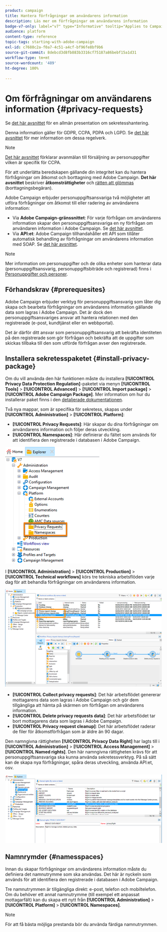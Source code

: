 ```yaml
---
product: campaign
title: Hantera förfrågningar om användarens information
description: Läs mer om förfrågningar om användarens information
badge-v7-only: label="v7" type="Informative" tooltip="Applies to Campaign Classic v7 only"
audience: platform
content-type: reference
topic-tags: starting-with-adobe-campaign
exl-id: c7688c2a-f0a7-4c51-a4cf-bf96fe8bf9b6
source-git-commit: 8debcd3d8fb883b3316cf75187a86bebf15a1d31
workflow-type: tm+mt
source-wordcount: '489'
ht-degree: 100%

---
```


# Om förfrågningar om användarens information {#privacy-requests}



Se [det här avsnittet](privacy-management.md) för en allmän presentation om sekretesshantering.

Denna information gäller för GDPR, CCPA, PDPA och LGPD. Se [det här avsnittet](privacy-management.md#privacy-management-regulations) för mer information om dessa regelverk.

>[!NOTE]
>
>[Det här avsnittet](#sale-of-personal-information-ccpa) förklarar avanmälan till försäljning av personuppgifter vilken är specifik för CCPA.

<!--Installation procedures described in this document are applicable starting Campaign Classic 18.4 (build 8931+). If you are running on a previous version, refer to this [technote](https://helpx.adobe.com/campaign/kb/how-to-install-gdpr-package-on-legacy-versions.html).-->

För att underlätta beredskapen gällande din integritet kan du hantera förfrågningar om åtkomst och borttagning med Adobe Campaign. **Det här avsnittet** beskriver **åtkomsträttigheter** och [rätten att glömmas](privacy-management.md#right-access-forgotten) (borttagningsbegäran).

Adobe Campaign erbjuder personuppgiftsansvariga två möjligheter att utföra förfrågningar om åtkomst till eller radering av användarens information:

* Via **Adobe Campaign-gränssnittet**: För varje förfrågan om användarens information skapar den personuppgiftsansvariga en ny förfrågan om användaren information i Adobe Campaign. Se [det här avsnittet](privacy-requests-ui.md).
* Via **API:et**: Adobe Campaign tillhandahåller ett API som tillåter automatisk behandling av förfrågningar om användarens information med SOAP. Se [det här avsnittet](privacy-requests-api.md).

>[!NOTE]
>
>Mer information om personuppgifter och de olika enheter som hanterar data (personuppgiftsansvarig, personuppgiftsbiträde och registrerad) finns i [Personuppgifter och personer](privacy-and-recommendations.md#personal-data).

## Förhandskrav {#prerequesites}

Adobe Campaign erbjuder verktyg för personuppgiftsansvarig som låter dig skapa och bearbeta förfrågningar om användarens information gällande data som lagras i Adobe Campaign. Det är dock den personuppgiftsansvariges ansvar att hantera relationen med den registrerade (e-post, kundtjänst eller en webbportal).

Det är därför ditt ansvar som personuppgiftsansvarig att bekräfta identiteten på den registrerade som gör förfrågan och bekräfta att de uppgifter som skickas tillbaka till den som utförde förfrågan avser den registrerade.

## Installera sekretesspaketet {#install-privacy-package}

Om du vill använda den här funktionen måste du installera **[!UICONTROL Privacy Data Protection Regulation]**-paketet via menyn **[!UICONTROL Tools]** > **[!UICONTROL Advanced]** > **[!UICONTROL Import package]** > **[!UICONTROL Adobe Campaign Package]**. Mer information om hur du installerar paket finns i den [detaljerade dokumentationen](../../installation/using/installing-campaign-standard-packages.md).

Två nya mappar, som är specifika för sekretess, skapas under **[!UICONTROL Administration]** > **[!UICONTROL Platform]**:

* **[!UICONTROL Privacy Requests]**: Här skapar du dina förfrågningar om användarens information och följer deras utveckling.
* **[!UICONTROL Namespaces]**: Här definierar du fältet som används för att identifiera den registrerade i databasen i Adobe Campaign.

![](assets/privacy-folders.png)

I **[!UICONTROL Administration]** > **[!UICONTROL Production]** > **[!UICONTROL Technical workflows]** körs tre tekniska arbetsflöden varje dag för att behandla förfrågningar om användarens information.

![](assets/privacy-workflows.png)

* **[!UICONTROL Collect privacy requests]**: Det här arbetsflödet genererar mottagarens data som lagras i Adobe Campaign och gör dem tillgängliga att hämta på skärmen om förfrågan om användarens information.
* **[!UICONTROL Delete privacy requests data]**: Det här arbetsflödet tar bort mottagarens data som lagras i Adobe Campaign.
* **[!UICONTROL Privacy request cleanup]**: Det här arbetsflödet raderar de filer för åtkomstförfrågan som är äldre än 90 dagar.

Den namngivna rättigheten **[!UICONTROL Privacy Data Right]** har lagts till i **[!UICONTROL Administration]** > **[!UICONTROL Access Management]** > **[!UICONTROL Named rights]**. Den här namngivna rättigheten krävs för att personuppgiftsansvariga ska kunna använda sekretessverktyg. På så sätt kan de skapa nya förfrågningar, spåra deras utveckling, använda API:et, osv.

![](assets/privacy-right.png)

## Namnrymder {#namesspaces}

Innan du skapar förfrågningar om användarens information måste du definiera det namnutrymme som ska användas. Det här är nyckeln som används för att identifiera den registrerade i databasen i Adobe Campaign.

Tre namnutrymmen är tillgängliga direkt: e-post, telefon och mobiltelefon. Om du behöver ett annat namnutrymme (till exempel ett anpassat mottagarfält) kan du skapa ett nytt från **[!UICONTROL Administration]** > **[!UICONTROL Platform]** > **[!UICONTROL Namespaces]**.

>[!NOTE]
>
>För att få bästa möjliga prestanda bör du använda färdiga namnutrymmen.
